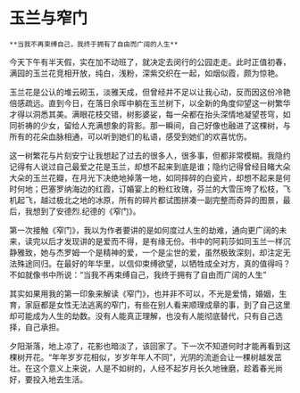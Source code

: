 # 玉兰与窄门

```admonish note 
**当我不再束缚自己，我终于拥有了自由而广阔的人生**  
```

今天下午有半天假，实在加不动班了，就决定去闵行的公园走走。此时正值初春，满园的玉兰花竞相开放，纯白，浅粉，深紫交织在一起，如烟似霞，颇为惊艳。

玉兰花是公认的堆云砌玉，淡雅天成，但曾经并不足以让我心动，反而因这份冷艳倍感疏远。直到今日，在落日余晖中躺在玉兰树下，以全新的角度仰望这一树繁华才得以洞悉其美。满眼花枝交错，树影婆娑，每一朵都在抬头深情地凝望苍穹，如同祈祷的少女，留给人充满想象的背影。那一瞬间，自己好像也融进了这棵树，与所有的花朵血脉相通，可以听到她们的私语，感受到她们的欢喜忧伤。

这一树繁花与片刻安宁让我想起了过去的很多人，很多事，但都非常模糊。我隐约记得有人说过自己最爱之花是玉兰，却想不起来到底是谁；隐约记得曾经目睹大朵大朵的玉兰花瓣，在月光下决绝地掉落一地，如同摔碎的白瓷片，却想不起来是何时何地；巴塞罗纳海边的红霞，订婚宴上的粉红玫瑰，芬兰的大雪压垮了松枝，飞机起飞，越过极北之地的冰原，所有的碎片都试图拼凑一副完整而奇异的图景，最后，我想到了安德烈.纪德的《窄门》。

第一次接触《窄门》，我以为作者要讲的是如何度过人生的劫难，通向更广阔的未来，读完以后才发现讲的是爱而不得，是有缘无份。书中的阿莉莎如同玉兰一样沉静雅致，她与杰罗姆一个是精神的爱，一个是尘世的爱，虽然极致深刻，却注定无法殊途同归。在最好的年华里，以信仰束缚欲望，以牺牲成全对方，真的值得吗？不如就像书中所说：“当我不再束缚自己，我终于拥有了自由而广阔的人生”

其实如果用我的第一印象来解读《窄门》，也并非不可以，不光是爱情，婚姻，生育，家庭都是女性无法逃离的窄门，有些在别人看来顺理成章的事，到了自己这里却可能成为人生的劫数。没有人能真正理解，也没有人能彻底替代，只有自己选择，自己承担。

夕阳渐落，地上凉了，花影也暗淡了，该回家了。下一次不知道何时才能再看到这棵树开花。“年年岁岁花相似，岁岁年年人不同”，光阴的流逝会让一棵树越发茁壮。在这个意义上来说，人是不如树的，人经不起岁月长久地锉磨，趁着春光尚好，要投入地去生活。



